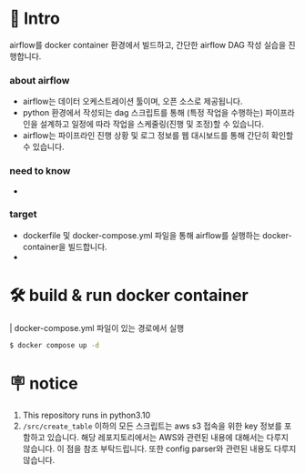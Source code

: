 # 🔬 Intro
airflow를 docker container 환경에서 빌드하고, 간단한 airflow DAG 작성 실습을 진행합니다.

### about airflow
- airflow는 데이터 오케스트레이션 툴이며, 오픈 소스로 제공됩니다.
- python 환경에서 작성되는 dag 스크립트를 통해 (특정 작업을 수행하는) 파이프라인을 설계하고 일정에 따라 작업을 스케줄링(진행 및 조정)할 수 있습니다.
- airflow는 파이프라인 진행 상황 및 로그 정보를 웹 대시보드를 통해 간단히 확인할 수 있습니다.

### need to know
- 

### target
- dockerfile 및 docker-compose.yml 파일을 통해 airflow를 실행하는 docker-container을 빌드합니다.
- 

# 🛠️ build & run docker container
| docker-compose.yml 파일이 있는 경로에서 실행
``` bash
$ docker compose up -d 
```

# 🪧 notice
1. This repository runs in python3.10
2. `/src/create_table` 이하의 모든 스크립트는 aws s3 접속을 위한 key 정보를 포함하고 있습니다.
해당 레포지토리에서는 AWS와 관련된 내용에 대해서는 다루지 않습니다. 이 점을 참조 부탁드립니다.
또한 config parser와 관련된 내용도 다루지 않습니다.